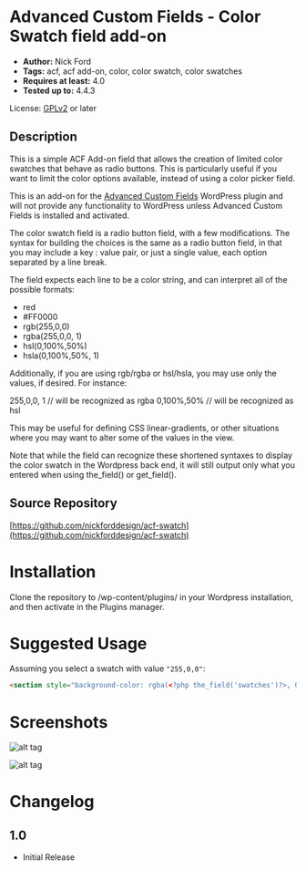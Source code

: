 Advanced Custom Fields - Color Swatch field add-on
===

* **Author:** Nick Ford 
* **Tags:** acf, acf add-on, color, color swatch, color swatches
* **Requires at least:** 4.0  
* **Tested up to:** 4.4.3

License: [GPLv2](http://www.gnu.org/licenses/gpl-2.0.html) or later

Description
---

This is a simple ACF Add-on field that allows the creation of limited color swatches that behave as radio buttons. This is particularly useful if you want to limit the color options available, instead of using a color picker field. 

This is an add-on for the [Advanced Custom Fields](http://wordpress.org/extend/plugins/advanced-custom-fields/)
WordPress plugin and will not provide any functionality to WordPress unless Advanced Custom Fields is installed
and activated.

The color swatch field is a radio button field, with a few modifications. The syntax for building the choices is the same as a radio button field, in that you may include a key : value pair, or just a single value, each option separated by a line break. 

The field expects each line to be a color string, and can interpret all of the possible formats: 

* red
* \#FF0000
* rgb(255,0,0)
* rgba(255,0,0, 1)
* hsl(0,100%,50%)
* hsla(0,100%,50%, 1)

Additionally, if you are using rgb/rgba or hsl/hsla, you may use only the values, if desired. For instance:

255,0,0, 1 // will be recognized as rgba
0,100%,50% // will be recognized as hsl

This may be useful for defining CSS linear-gradients, or other situations where you may want to alter some of the values in the view.

Note that while the field can recognize these shortened syntaxes to display the color swatch in the Wordpress back end, it will still output only what you entered when using the_field() or get_field().


Source Repository
---
[https://github.com/nickforddesign/acf-swatch](https://github.com/nickforddesign/acf-swatch)


Installation
===

Clone the repository to /wp-content/plugins/ in your Wordpress installation, and then activate in the Plugins manager.

Suggested Usage
===

Assuming you select a swatch with value `"255,0,0"`:

```html
<section style="background-color: rgba(<?php the_field('swatches')?>, 0.9">
```

Screenshots
===

![alt tag](https://raw.github.com/nickforddesign/acf-swatch/images/choices.png)

![alt tag](https://raw.github.com/nickforddesign/acf-swatch/images/swatches.png)

Changelog
===

1.0
---
* Initial Release
